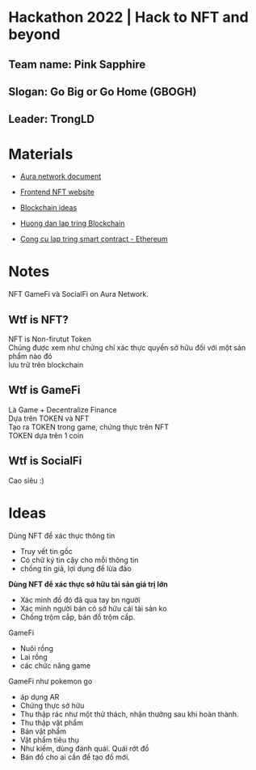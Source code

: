 
# Hackathon 2022 | Hack to NFT and beyond

## Team name: Pink Sapphire
## Slogan: Go Big or Go Home (GBOGH)
## Leader: TrongLD

# Materials

- [Aura network document](https://docs.aura.network/)
- [Frontend NFT website](https://www.behance.net/gallery/145051957/Neon-NFTs-website)
- [Blockchain ideas](https://www.legalzoom.com/articles/31-blockchain-business-ideas-to-capitalize-on-in-2021)

- [Huong dan lap tring Blockchain](https://vn.bitdegree.org/huong-dan/lap-trinh-blockchain/)
- [Cong cu lap tring smart contract - Ethereum](https://nhatky.dev/2019/06/28/tron-bo-cong-cu-lap-trinh-smart-contract-ethereum/)

# Notes

NFT GameFi và SocialFi on Aura Network.

## Wtf is NFT?

NFT is Non-firutut Token  
Chúng được xem như chứng chỉ xác thực quyền sở hữu đối với một sản phẩm nào đó  
lưu trữ trên blockchain  


## Wtf is GameFi

Là Game + Decentralize Finance  
Dựa trên TOKEN và NFT  
Tạo ra TOKEN trong game, chứng thực trên NFT  
TOKEN dựa trên 1 coin  


## Wtf is SocialFi

Cao siêu :)


# Ideas

Dùng NFT để xác thực thông tin
+ Truy vết tin gốc
+ Có chữ ký tin cậy cho mỗi thông tin 
+ chống tin giả, lợi dụng để lừa đảo

**Dùng NFT để xác thực sở hữu tài sản giá trị lớn**
+ Xác minh đồ đó đã qua tay bn người
+ Xác minh người bán có sở hữu cái tài sản ko
+ Chống trộm cắp, bán đồ trộm cắp.

GameFi
+ Nuôi rồng
+ Lai rồng
+ các chức năng game

GameFi như pokemon go
+ áp dụng AR
+ Chứng thực sở hữu
+ Thu thập rác như một thử thách, nhận thưởng sau khi hoàn thành.
+ Thu thập vật phẩm
+ Bán vật phẩm
+ Vật phẩm tiêu thụ
+ Như kiếm, dùng đánh quái. Quái rớt đồ
+ Bán đồ cho ai cần để tạo đồ mới.
















